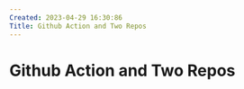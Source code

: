 ```yaml
---
Created: 2023-04-29 16:30:86
Title: Github Action and Two Repos
---
```


# Github Action and Two Repos

